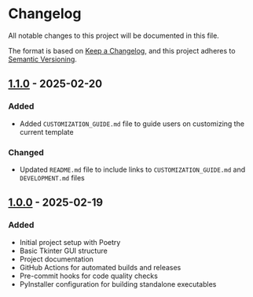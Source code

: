 # Changelog

All notable changes to this project will be documented in this file.

The format is based on [Keep a Changelog](https://keepachangelog.com/en/1.0.0/),
and this project adheres to [Semantic Versioning](https://semver.org/spec/v2.0.0.html).


## [1.1.0] - 2025-02-20
### Added
- Added `CUSTOMIZATION_GUIDE.md` file to guide users on customizing the current template

### Changed
- Updated `README.md` file to include links to `CUSTOMIZATION_GUIDE.md` and `DEVELOPMENT.md` files

## [1.0.0] - 2025-02-19
### Added
- Initial project setup with Poetry
- Basic Tkinter GUI structure
- Project documentation
- GitHub Actions for automated builds and releases
- Pre-commit hooks for code quality checks
- PyInstaller configuration for building standalone executables



[1.1.0]: https://github.com/ysskrishna/tkinter-poetry-starter/compare/v1.0.0...v1.1.0
[1.0.0]: https://github.com/ysskrishna/tkinter-poetry-starter/releases/tag/v1.0.0
